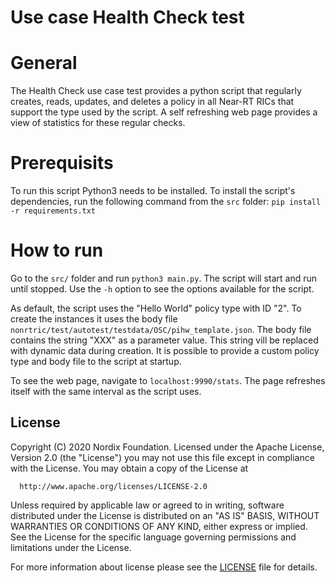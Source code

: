 # Use case Health Check test
# General

The Health Check use case test provides a python script that regularly creates, reads, updates, and deletes a policy
in all Near-RT RICs that support the type used by the script. A self refreshing web page provides a view of statistics
for these regular checks.

# Prerequisits
To run this script Python3 needs to be installed. To install the script's dependencies, run the following command from
the `src` folder: `pip install -r requirements.txt`

# How to run
Go to the `src/` folder and run `python3 main.py`. The script will start and run until stopped. Use the `-h` option to
see the options available for the script.

As default, the script uses the "Hello World" policy type with ID "2". To create the instances it uses the body file
`nonrtric/test/autotest/testdata/OSC/pihw_template.json`. The body file contains the string "XXX" as a parameter value.
This string vill be replaced with dynamic data during creation. It is possible to provide a custom policy type and
body file to the script at startup.

To see the web page, navigate to `localhost:9990/stats`. The page refreshes itself with the same interval as the script
uses.

## License

Copyright (C) 2020 Nordix Foundation.
Licensed under the Apache License, Version 2.0 (the "License")
you may not use this file except in compliance with the License.
You may obtain a copy of the License at

      http://www.apache.org/licenses/LICENSE-2.0

Unless required by applicable law or agreed to in writing, software
distributed under the License is distributed on an "AS IS" BASIS,
WITHOUT WARRANTIES OR CONDITIONS OF ANY KIND, either express or implied.
See the License for the specific language governing permissions and
limitations under the License.

For more information about license please see the [LICENSE](LICENSE.txt) file for details.
